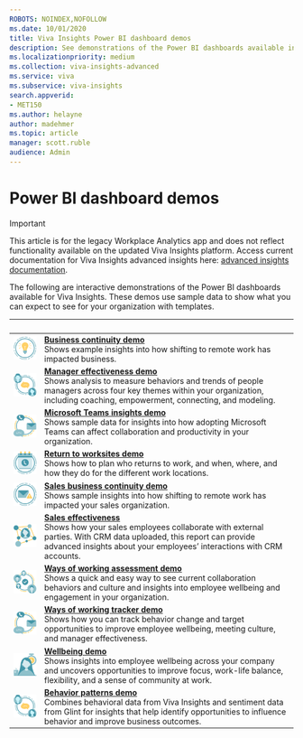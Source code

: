 ```yaml
---
ROBOTS: NOINDEX,NOFOLLOW
ms.date: 10/01/2020
title: Viva Insights Power BI dashboard demos
description: See demonstrations of the Power BI dashboards available in Viva Insights 
ms.localizationpriority: medium 
ms.collection: viva-insights-advanced 
ms.service: viva 
ms.subservice: viva-insights 
search.appverid: 
- MET150 
ms.author: helayne
author: madehmer
ms.topic: article
manager: scott.ruble
audience: Admin
---
```


# Power BI dashboard demos


>[!Important]
>This article is for the legacy Workplace Analytics app and does not reflect functionality available on the updated Viva Insights platform. Access current documentation for Viva Insights advanced insights here: [advanced insights documentation](../advanced/introduction-to-advanced-insights.md).

The following are interactive demonstrations of the Power BI dashboards available for Viva Insights. These demos use sample data to show what you can expect to see for your organization with templates.

| &nbsp; | &nbsp; |
|------|-------|
|![Business communication icon.](../images/wpa/playbooks/focus-64x64.svg) |[**Business continuity demo**](/viva/insights/tutorials/power-bi-bc?toc=/viva/insights/use/toc.json&bc=/viva/insights/breadcrumb/toc.json#demonstration)<br>Shows example insights into how shifting to remote work has impacted business. |
|![Manager effectiveness icon.](../images/wpa/playbooks/manager-coaching-32x32.svg) |[**Manager effectiveness demo**](/viva/insights/tutorials/power-bi-manager?toc=/viva/insights/use/toc.json&bc=/viva/insights/breadcrumb/toc.json#demonstration) <br>Shows analysis to measure behaviors and trends of people managers across four key themes within your organization, including coaching, empowerment, connecting, and modeling. |
|![Microsoft Teams insights icon.](../images/wpa/playbooks/efficient-communications-32x32.svg) |[**Microsoft Teams insights demo**](/viva/insights/tutorials/power-bi-teams?toc=/viva/insights/use/toc.json&bc=/viva/insights/breadcrumb/toc.json#demonstration) <br>Shows sample data for insights into how adopting Microsoft Teams can affect collaboration and productivity in your organization. |
|![Return to work icon.](../images/wpa/playbooks/meetings-32x32.svg) |[**Return to worksites demo**](/viva/insights/tutorials/power-bi-return-tw?toc=/viva/insights/use/toc.json&bc=/viva/insights/breadcrumb/toc.json#demonstration) <br>Shows how to plan who returns to work, and when, where, and how they do for the different work locations. |
|![Sales business continuity icon.](../images/wpa/playbooks/email-overload-64x64.svg) |[**Sales business continuity demo**](/viva/insights/tutorials/pbi-bc-sales?toc=/viva/insights/use/toc.json&bc=/viva/insights/breadcrumb/toc.json#demonstration) <br>Shows sample insights into how shifting to remote work has impacted your sales organization. |
|![Sales effectiveness icon.](../images/wpa/playbooks/influencer-32x32.svg) |[**Sales effectiveness**](/viva/insights/tutorials/power-bi-sales?toc=/viva/insights/use/toc.json&bc=/viva/insights/breadcrumb/toc.json#demonstration) <br>Shows how your sales employees collaborate with external parties. With CRM data uploaded, this report can provide advanced insights about your employees’ interactions with CRM accounts. |
|![Ways of working assessment icon.](../images/wpa/playbooks/cross-group-collab-32x32.svg) |[**Ways of working assessment demo**](/viva/insights/tutorials/power-bi-collab-assess?toc=/viva/insights/use/toc.json&bc=/viva/insights/breadcrumb/toc.json#demonstration) <br>Shows a quick and easy way to see current collaboration behaviors and culture and insights into employee wellbeing and engagement in your organization. |
|![Ways of working tracker icon.](../images/wpa/playbooks/efficient-communications-32x32.svg) |[**Ways of working tracker demo**](/viva/insights/tutorials/power-bi-collab-track?toc=/viva/insights/use/toc.json&bc=/viva/insights/breadcrumb/toc.json#demonstration) <br>Shows how you can track behavior change and target opportunities to improve employee wellbeing, meeting culture, and manager effectiveness. |
|![Wellbeing icon.](../images/wpa/playbooks/wellbeing-64x64.svg) |[**Wellbeing demo**](/viva/insights/tutorials/power-bi-wellbeing?toc=/viva/insights/use/toc.json&bc=/viva/insights/breadcrumb/toc.json#demonstration) <br>Shows insights into employee wellbeing across your company and uncovers opportunities to improve focus, work-life balance, flexibility, and a sense of community at work.|
|![Behavior patterns icon.](../images/wpa/playbooks/manager-coaching-32x32.svg) |[**Behavior patterns demo**](/viva/insights/tutorials/power-bi-glint-2?toc=/viva/insights/use/toc.json&bc=/viva/insights/breadcrumb/toc.json#demonstration) <br>Combines behavioral data from Viva Insights and sentiment data from Glint for insights that help identify opportunities to influence behavior and improve business outcomes.|

